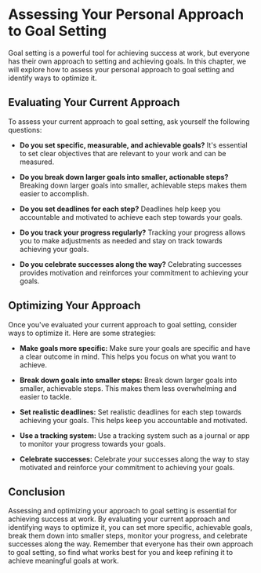 Assessing Your Personal Approach to Goal Setting
==================================================================================

Goal setting is a powerful tool for achieving success at work, but everyone has their own approach to setting and achieving goals. In this chapter, we will explore how to assess your personal approach to goal setting and identify ways to optimize it.

Evaluating Your Current Approach
--------------------------------

To assess your current approach to goal setting, ask yourself the following questions:

* **Do you set specific, measurable, and achievable goals?** It's essential to set clear objectives that are relevant to your work and can be measured.

* **Do you break down larger goals into smaller, actionable steps?** Breaking down larger goals into smaller, achievable steps makes them easier to accomplish.

* **Do you set deadlines for each step?** Deadlines help keep you accountable and motivated to achieve each step towards your goals.

* **Do you track your progress regularly?** Tracking your progress allows you to make adjustments as needed and stay on track towards achieving your goals.

* **Do you celebrate successes along the way?** Celebrating successes provides motivation and reinforces your commitment to achieving your goals.

Optimizing Your Approach
------------------------

Once you've evaluated your current approach to goal setting, consider ways to optimize it. Here are some strategies:

* **Make goals more specific:** Make sure your goals are specific and have a clear outcome in mind. This helps you focus on what you want to achieve.

* **Break down goals into smaller steps:** Break down larger goals into smaller, achievable steps. This makes them less overwhelming and easier to tackle.

* **Set realistic deadlines:** Set realistic deadlines for each step towards achieving your goals. This helps keep you accountable and motivated.

* **Use a tracking system:** Use a tracking system such as a journal or app to monitor your progress towards your goals.

* **Celebrate successes:** Celebrate your successes along the way to stay motivated and reinforce your commitment to achieving your goals.

Conclusion
----------

Assessing and optimizing your approach to goal setting is essential for achieving success at work. By evaluating your current approach and identifying ways to optimize it, you can set more specific, achievable goals, break them down into smaller steps, monitor your progress, and celebrate successes along the way. Remember that everyone has their own approach to goal setting, so find what works best for you and keep refining it to achieve meaningful goals at work.
